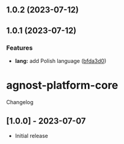 ## 1.0.2 (2023-07-12)



## 1.0.1 (2023-07-12)


### Features

* **lang:** add Polish language ([bfda3d0](https://github.com/zinedkaloc/rls/commit/bfda3d0dfc2a9b6888c7f45e8a36d673155df877))



# agnost-platform-core

Changelog

## [1.0.0] - 2023-07-07

- Initial release
